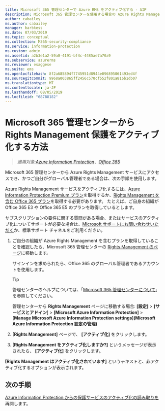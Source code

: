 ```yaml
---
title: Microsoft 365 管理センターで Azure RMS をアクティブ化する - AIP
description: Microsoft 365 管理センターを使用する場合の Azure Rights Management サービスのアクティブ化手順。
author: cabailey
ms.author: cabailey
manager: barbkess
ms.date: 07/03/2019
ms.topic: conceptual
ms.collection: M365-security-compliance
ms.service: information-protection
ms.custom: admin
ms.assetid: a2b3e1a2-59a0-4191-bf4c-4485ae7a70a9
ms.subservice: azurerms
ms.reviewer: esaggese
ms.suite: ems
ms.openlocfilehash: 8f2a685894f7745951d8944e096895061493ed4f
ms.sourcegitcommit: 9968a003865ff2456c570cf552f801a816b1db07
ms.translationtype: MT
ms.contentlocale: ja-JP
ms.lasthandoff: 08/05/2019
ms.locfileid: "68788182"
---
```

# <a name="how-to-activate-rights-management-protection-from-the-microsoft-365-admin-center"></a>Microsoft 365 管理センターから Rights Management 保護をアクティブ化する方法

>*適用対象:[Azure Information Protection](https://azure.microsoft.com/pricing/details/information-protection)、[Office 365](https://download.microsoft.com/download/E/C/F/ECF42E71-4EC0-48FF-AA00-577AC14D5B5C/Azure_Information_Protection_licensing_datasheet_EN-US.pdf)*

Microsoft 365 管理センターから Azure Rights Management サービスにアクセスでき、かつご自分がグローバル管理者である場合は、次の手順を使用します。 

Azure Rights Management サービスをアクティブ化するには、[Azure Information Protection Premium プラン](https://www.microsoft.com/cloud-platform/azure-information-protection-pricing)を取得するか、[Rights Management を含む Office 365 プラン](https://download.microsoft.com/download/E/C/F/ECF42E71-4EC0-48FF-AA00-577AC14D5B5C/Azure_Information_Protection_licensing_datasheet_EN-US.pdf)を取得する必要があります。 たとえば、ご自身の組織が Office 365 E3 や Office 365 E5 のプランを取得しているとします。 

サブスクリプションの要件に関する質問がある場合、またはサービスのアクティブ化についてサポートが必要な場合は、[Microsoft サポートにお問い合わせいただく](information-support.md#to-contact-microsoft-support)か、標準サポート チャネルをご利用ください。

1. ご自分の組織が Azure Rights Management を含むプランを取得していることを確認したら、Microsoft 365 管理センターの [Rights Management のページ](https://account.activedirectory.windowsazure.com/RmsOnline/Manage.aspx)に移動します。
    
    サインインを求められたら、Office 365 のグローバル管理者であるアカウントを使用します。
    
    > [!TIP]
    > 管理センターのヘルプについては、「[Microsoft 365 管理センターについて](/office365/admin/admin-overview/about-the-admin-center)」を参照してください。
    
    管理センターから **Rights Management** ページに移動する場合: **[設定]**  >  **[サービスとアドイン]**  >  **[Microsoft Azure Information Protection]**  >  **[Manage Microsoft Azure Information Protection settings]\(Microsoft Azure Information Protection 設定の管理\)**

2. **[Rights Management]** ページで、 **[アクティブ化]** をクリックします。

3. **[Rights Management をアクティブ化しますか?]** というメッセージが表示されたら、 **[アクティブ化]** をクリックします。

**[Rights Management はアクティブ化されています]** というテキストと、非アクティブ化するオプションが表示されます。

## <a name="next-steps"></a>次の手順
[Azure Information Protection からの保護サービスのアクティブ化の読み取りを](activate-service.md#configuring-onboarding-controls-for-a-phased-deployment)再開します。

